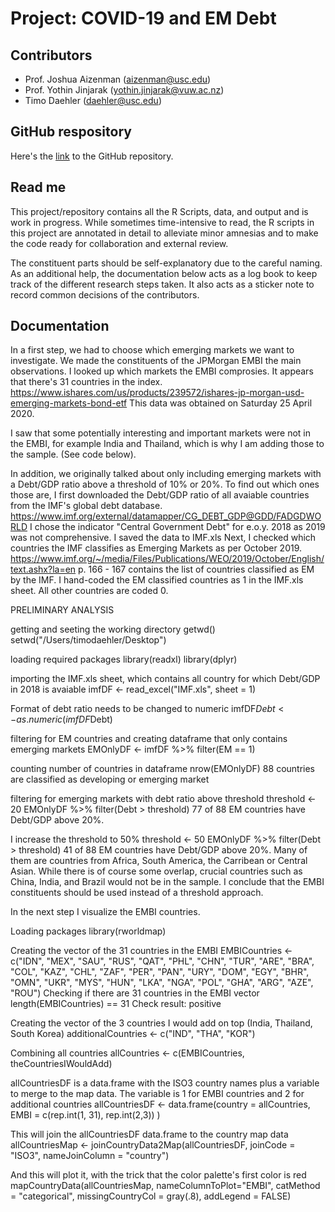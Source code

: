 # Project: COVID-19 and EM Debt

## Contributors 
* Prof. Joshua Aizenman (aizenman@usc.edu) 
* Prof. Yothin Jinjarak (yothin.jinjarak@vuw.ac.nz) 
* Timo Daehler (daehler@usc.edu) 

## GitHub respository
Here's the [link](https://github.com/timodaehler/COVID19DEBT.git) to the GitHub repository. 

## Read me
This project/repository contains all the R Scripts, data, and output and is work in progress. While sometimes time-intensive to read, the R scripts in this project are annotated in detail to alleviate minor amnesias and to make the code ready for collaboration and external review.

The constituent parts should be self-explanatory due to the careful naming. As an additional help, the documentation below acts as a log book to keep track of the different research steps taken. It also acts as a sticker note to record common decisions of the contributors. 

## Documentation
In a first step, we had to choose which emerging markets we want to investigate. We made 
the constituents of the JPMorgan EMBI the main observations. I looked up which markets
the EMBI comprosies. It appears that there's 31 countries in the index. 
https://www.ishares.com/us/products/239572/ishares-jp-morgan-usd-emerging-markets-bond-etf
This data was obtained on Saturday 25 April 2020. 

I saw that some potentially interesting and important markets were not in the EMBI, for example
India and Thailand, which is why I am adding those to the sample. (See code below).

In addition, we originally talked about only including emerging markets with a Debt/GDP ratio above 
a threshold of 10% or 20%. To find out which ones those are, I first downloaded the Debt/GDP ratio of all avaiable countries from the IMF's global debt database. 
https://www.imf.org/external/datamapper/CG_DEBT_GDP@GDD/FADGDWORLD
I chose the indicator "Central Government Debt" for e.o.y. 2018 as 2019 was not comprehensive. 
I saved the data to IMF.xls
Next, I checked which countries the IMF classifies as Emerging Markets as per October 2019. 
https://www.imf.org/~/media/Files/Publications/WEO/2019/October/English/text.ashx?la=en
p. 166 - 167 contains the list of countries classified as EM by the IMF. 
I hand-coded the EM classified countries as 1 in the IMF.xls sheet. All other countries are coded 0.


PRELIMINARY ANALYSIS

getting and seeting the working directory
getwd()
setwd("/Users/timodaehler/Desktop")

loading required packages
library(readxl)
library(dplyr)

importing the IMF.xls sheet, which contains all country for which Debt/GDP in 2018 is avaiable
imfDF <- read_excel("IMF.xls", sheet = 1)  

Format of debt ratio needs to be changed to numeric
imfDF$Debt <- as.numeric(imfDF$Debt) 

filtering for EM countries and creating dataframe that only contains emerging markets
EMOnlyDF <-  imfDF %>% filter(EM == 1) 

counting number of countries in dataframe
nrow(EMOnlyDF)
88 countries are classified as developing or emerging market

filtering for emerging markets with debt ratio above threshold
threshold <- 20
EMOnlyDF %>% filter(Debt > threshold)
77 of 88 EM countries have Debt/GDP above 20%. 

I increase the threshold to 50%
threshold <- 50
EMOnlyDF %>% filter(Debt > threshold)
41 of 88 EM countries have Debt/GDP above 20%. Many of them are countries from Africa, South America,
the Carribean or Central Asian. While there is of course some overlap, crucial countries such as
China, India, and Brazil would not be in the sample. I conclude that the EMBI constituents should
be used instead of a threshold approach. 

In the next step I visualize the EMBI countries.

Loading packages
library(rworldmap)

Creating the vector of the 31 countries in the EMBI
EMBICountries <- c("IDN", "MEX", "SAU", "RUS", "QAT", "PHL", "CHN", "TUR", "ARE", "BRA", "COL", "KAZ", "CHL", "ZAF", "PER", "PAN", "URY", "DOM", "EGY", "BHR", "OMN", "UKR", "MYS", "HUN", "LKA", "NGA", "POL", "GHA", "ARG", "AZE", "ROU")
Checking if there are 31 countries in the EMBI vector 
length(EMBICountries) == 31
Check result: positive

Creating the vector of the 3 countries I would add on top (India, Thailand, South Korea)
additionalCountries <- c("IND", "THA", "KOR")

Combining all countries
allCountries <- c(EMBICountries, theCountriesIWouldAdd)

allCountriesDF is a data.frame with the ISO3 country names plus a variable to
 merge to the map data. The variable is 1 for EMBI countries and 2 for additional countries
allCountriesDF <- data.frame(country = allCountries,
                             EMBI = c(rep.int(1, 31), rep.int(2,3))  )

 This will join the allCountriesDF data.frame to the country map data
allCountriesMap <- joinCountryData2Map(allCountriesDF, joinCode = "ISO3",
                                       nameJoinColumn = "country")

 And this will plot it, with the trick that the color palette's first
color is red
mapCountryData(allCountriesMap, nameColumnToPlot="EMBI", catMethod = "categorical",
               missingCountryCol = gray(.8), addLegend = FALSE)








